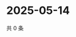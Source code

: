 # 2025-05-14

共 0 条

<!-- BEGIN ZHIHUVIDEO -->
<!-- 最后更新时间 Wed May 14 2025 11:36:30 GMT+0800 (China Standard Time) -->

<!-- END ZHIHUVIDEO -->
